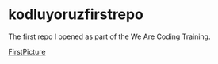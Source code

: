 # kodluyoruzfirstrepo
The first repo I opened as part of the We Are Coding Training.

[FirstPicture](C:\Users\gulse\OneDrive\Masaüstü\picture.png)